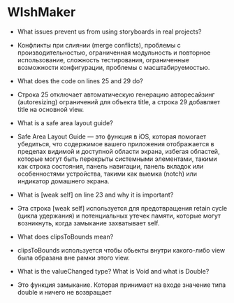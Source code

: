 # WIshMaker
 - What issues prevent us from using storyboards in real projects?
 - Конфликты при слиянии (merge conflicts), проблемы с производительностью, ограниченная модульность и повторное использование, сложность тестирования, ограниченные возможности конфигурации, проблемы с масштабируемостью.

 - What does the code on lines 25 and 29 do?
 - Строка 25 отключает автоматическую генерацию авторесайзинг (autoresizing) ограничений для объекта title, а строка 29 добавляет title на основной view.

 - What is a safe area layout guide?
 - Safe Area Layout Guide — это функция в iOS, которая помогает убедиться, что содержимое вашего приложения отображается в пределах видимой и доступной области экрана, избегая областей, которые могут быть перекрыты системными элементами, такими как строка состояния, панель навигации, панель вкладок или особенностями устройства, такими как выемка (notch) или индикатор домашнего экрана.

 - What is [weak self] on line 23 and why it is important?
 - Эта строка [weak self] используется для предотвращения retain cycle (цикла удержания) и потенциальных утечек памяти, которые могут возникнуть, когда замыкание захватывает self.

 - What does clipsToBounds mean?
 - clipsToBounds используется чтобы обьекты внутри какого-либо view была образана вне рамки этого view.

 - What is the valueChanged type? What is Void and what is Double?
 - Это функция замыкание. Которая принимает на входе значение типа double и ничего не возвращает
